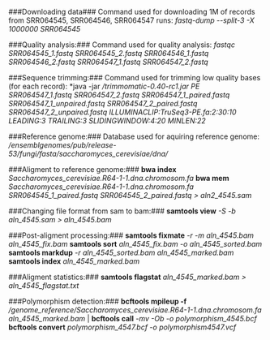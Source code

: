 ###Downloading data###
Command used for downloading 1M of records from SRR064545, SRR064546, SRR064547 runs:
*fastq-dump --split-3 -X 1000000 SRR064545*  

###Quality analysis:###
Command used for quality analysis:
*fastqc SRR064545_1.fastq SRR064545_2.fastq  SRR064546_1.fastq SRR064546_2.fastq  SRR064547_1.fastq SRR064547_2.fastq*

###Sequence trimming:###
Command used for trimming low quality bases (for each record):
*java -jar */trimmomatic-0.40-rc1.jar PE SRR064547_1.fastq SRR064547_2.fastq SRR064547_1_paired.fastq SRR064547_1_unpaired.fastq SRR064547_2_paired.fastq SRR064547_2_unpaired.fastq ILLUMINACLIP:TruSeq3-PE.fa:2:30:10 LEADING:3 TRAILING:3 SLIDINGWINDOW:4:20 MINLEN:22*

###Reference genome:###
Database used for aquiring reference genome:
*/ensemblgenomes/pub/release-53/fungi/fasta/saccharomyces_cerevisiae/dna/*

###Aligment to reference genome:###
**bwa index** *Saccharomyces_cerevisiae.R64-1-1.dna.chromosom.fa*
**bwa mem** *Saccharomyces_cerevisiae.R64-1-1.dna.chromosom.fa SRR064545_1_paired.fastq SRR064545_2_paired.fastq > aln2_4545.sam*

###Changing file format from sam to bam:###
**samtools view** *-S -b aln_4545.sam > aln_4545.bam*

###Post-aligment processing:###
**samtools fixmate** *-r -m aln_4545.bam aln_4545_fix.bam*
**samtools sort** *aln_4545_fix.bam -o aln_4545_sorted.bam*
**samtools markdup** *-r aln_4545_sorted.bam aln_4545_marked.bam*
**samtools index** *aln_4545_marked.bam*

###Aligment statistics:###
**samtools flagstat** *aln_4545_marked.bam > aln_4545_flagstat.txt*

###Polymorphism detection:###
**bcftools mpileup -f** */genome_reference/Saccharomyces_cerevisiae.R64-1-1.dna.chromosom.fa aln_4545_marked.bam* | **bcftools call** *-mv -Ob -o polymorphism_4545.bcf*
**bcftools convert** *polymorphism_4547.bcf -o polymorphism4547.vcf*
